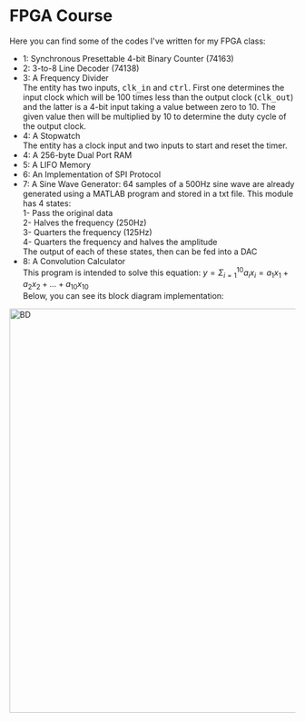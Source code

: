 # FPGA Course
Here you can find some of the codes I've written for my FPGA class:
- 1: Synchronous Presettable 4-bit Binary Counter (74163)
- 2: 3-to-8 Line Decoder (74138)
- 3: A Frequency Divider</br>
  The entity has two inputs, <kbd>clk_in</kbd> and <kbd>ctrl</kbd>. First one determines the input clock which will be 100 times less than the output clock (<kbd>clk_out</kbd>) and the latter is a 4-bit input taking a value between zero to 10. The given value then will be multiplied by 10 to determine the duty cycle of the output clock.
- 4: A Stopwatch</br>
  The entity has a clock input and two inputs to start and reset the timer. 
- 4: A 256-byte Dual Port RAM
- 5: A LIFO Memory
- 6: An Implementation of SPI Protocol
- 7: A Sine Wave Generator: 64 samples of a 500Hz sine wave are already generated using a MATLAB program and stored in a txt file. This module has 4 states:</br>
    1- Pass the original data </br>
    2- Halves the frequency (250Hz) </br>
    3- Quarters the frequency (125Hz) </br>
    4- Quarters the frequency and halves the amplitude </br>
  The output of each of these states, then can be fed into a DAC
- 8: A Convolution Calculator</br>
  This program is intended to solve this equation: $y = \Sigma_{i=1}^{10}a_i x_i = a_1 x_1 + a_2 x_2 + ... + a_{10} x_{10}$ </br>
  Below, you can see its block diagram implementation:
  

<img width="712" alt="BD" src="https://github.com/amirh-z/FPGA_Course/assets/22748718/763b6c90-0871-4915-9c71-2116cc2e88d6">
